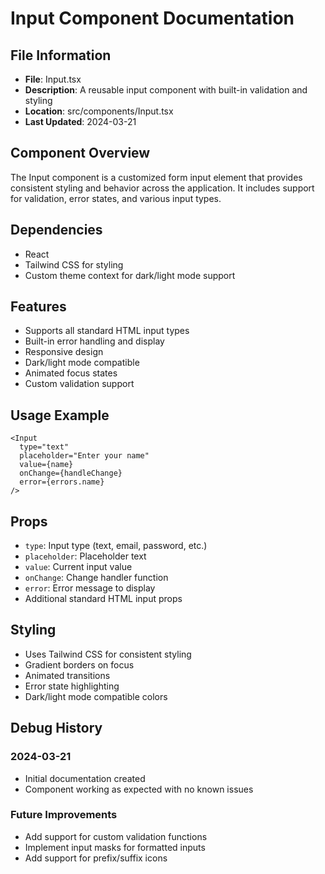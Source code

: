 # Input Component Documentation

## File Information
- **File**: Input.tsx
- **Description**: A reusable input component with built-in validation and styling
- **Location**: src/components/Input.tsx
- **Last Updated**: 2024-03-21

## Component Overview
The Input component is a customized form input element that provides consistent styling and behavior across the application. It includes support for validation, error states, and various input types.

## Dependencies
- React
- Tailwind CSS for styling
- Custom theme context for dark/light mode support

## Features
- Supports all standard HTML input types
- Built-in error handling and display
- Responsive design
- Dark/light mode compatible
- Animated focus states
- Custom validation support

## Usage Example
```tsx
<Input
  type="text"
  placeholder="Enter your name"
  value={name}
  onChange={handleChange}
  error={errors.name}
/>
```

## Props
- `type`: Input type (text, email, password, etc.)
- `placeholder`: Placeholder text
- `value`: Current input value
- `onChange`: Change handler function
- `error`: Error message to display
- Additional standard HTML input props

## Styling
- Uses Tailwind CSS for consistent styling
- Gradient borders on focus
- Animated transitions
- Error state highlighting
- Dark/light mode compatible colors

## Debug History

### 2024-03-21
- Initial documentation created
- Component working as expected with no known issues

### Future Improvements
- Add support for custom validation functions
- Implement input masks for formatted inputs
- Add support for prefix/suffix icons 